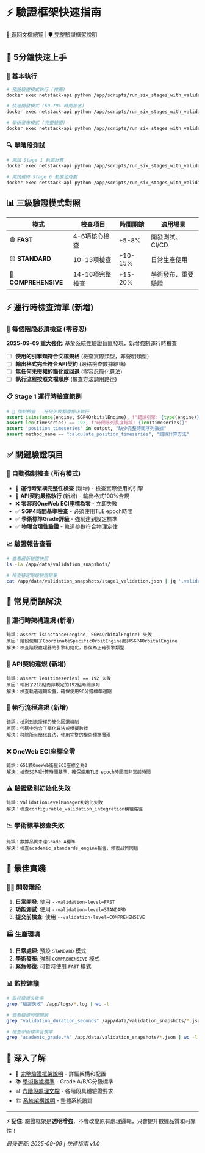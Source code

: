 # ⚡ 驗證框架快速指南

[🔄 返回文檔總覽](README.md) | [🛡️ 完整驗證框架說明](validation_framework_overview.md)

## 🎯 5分鐘快速上手

### 🚀 基本執行
```bash
# 預設驗證模式執行 (推薦)
docker exec netstack-api python /app/scripts/run_six_stages_with_validation.py

# 快速開發模式 (60-70% 時間節省)  
docker exec netstack-api python /app/scripts/run_six_stages_with_validation.py --validation-level=FAST

# 學術發布模式 (完整驗證)
docker exec netstack-api python /app/scripts/run_six_stages_with_validation.py --validation-level=COMPREHENSIVE
```

### 🔍 單階段測試
```bash
# 測試 Stage 1 軌道計算
docker exec netstack-api python /app/scripts/run_six_stages_with_validation.py --stage=1 --validation-level=FAST

# 測試最終 Stage 6 動態池規劃
docker exec netstack-api python /app/scripts/run_six_stages_with_validation.py --stage=6 --validation-level=COMPREHENSIVE
```

## 📊 三級驗證模式對照

| 模式 | 檢查項目 | 時間開銷 | 適用場景 |
|------|----------|----------|----------|
| 🟢 **FAST** | 4-6項核心檢查 | +5-8% | 開發測試、CI/CD |
| 🟡 **STANDARD** | 10-13項檢查 | +10-15% | 日常生產使用 |
| 🔴 **COMPREHENSIVE** | 14-16項完整檢查 | +15-20% | 學術發布、重要驗證 |

## ⚡ 運行時檢查清單 (新增)

### 🚨 每個階段必須檢查 (零容忍)
**2025-09-09 重大強化**: 基於系統性驗證盲區發現，新增強制運行時檢查

- [ ] **使用的引擎類符合文檔規格** (檢查實際類型，非聲明類型)
- [ ] **輸出格式完全符合API契約** (嚴格檢查數據結構)
- [ ] **無任何未授權的簡化或回退** (零容忍簡化算法)
- [ ] **執行流程按照文檔順序** (檢查方法調用路徑)

### 📋 Stage 1 運行時檢查範例
```python
# 🔴 強制檢查 - 任何失敗都會停止執行
assert isinstance(engine, SGP4OrbitalEngine), f"錯誤引擎: {type(engine)}"
assert len(timeseries) == 192, f"時間序列長度錯誤: {len(timeseries)}"  
assert 'position_timeseries' in output, "缺少完整時間序列數據"
assert method_name == "calculate_position_timeseries", "錯誤計算方法"
```

## ✅ 關鍵驗證項目

### 🎯 自動強制檢查 (所有模式)
- 🔴 **運行時架構完整性檢查** (新增) - 檢查實際使用的引擎
- 🔴 **API契約嚴格執行** (新增) - 輸出格式100%合規
- ❌ **零容忍OneWeb ECI座標為零** - 立即失敗
- ✅ **SGP4時間基準檢查** - 必須使用TLE epoch時間
- ✅ **學術標準Grade評級** - 強制達到設定標準
- ✅ **物理合理性驗證** - 軌道參數符合物理定律

### 📈 驗證報告查看
```bash
# 查看最新驗證快照
ls -la /app/data/validation_snapshots/

# 檢查特定階段驗證結果
cat /app/data/validation_snapshots/stage1_validation.json | jq '.validation_results'
```

## 🚨 常見問題解決

### 🔴 運行時架構違規 (新增)
```
錯誤：assert isinstance(engine, SGP4OrbitalEngine) 失敗
原因：階段使用了CoordinateSpecificOrbitEngine而非SGP4OrbitalEngine  
解決：檢查階段處理器的引擎初始化，修復為正確引擎類型
```

### 🔴 API契約違規 (新增)
```
錯誤：assert len(timeseries) == 192 失敗
原因：輸出了218點而非規定的192點時間序列
解決：檢查軌道週期設置，確保使用96分鐘標準週期
```

### 🔴 執行流程違規 (新增)
```
錯誤：檢測到未授權的簡化回退機制
原因：代碼中包含了簡化算法或模擬數據
解決：移除所有簡化算法，使用完整的學術標準實現
```

### ❌ OneWeb ECI座標全零
```
錯誤：651顆OneWeb衛星ECI座標全為0
解決：檢查SGP4計算時間基準，確保使用TLE epoch時間而非當前時間
```

### ⚠️ 驗證級別初始化失敗  
```
錯誤：ValidationLevelManager初始化失敗
解決：檢查configurable_validation_integration模組路徑
```

### 📉 學術標準檢查失敗
```
錯誤：數據品質未達Grade A標準  
解決：檢查academic_standards_engine報告，修復品質問題
```

## 🎯 最佳實踐

### 👨‍💻 開發階段
1. **日常開發**: 使用 `--validation-level=FAST`
2. **功能測試**: 使用 `--validation-level=STANDARD` 
3. **提交前檢查**: 使用 `--validation-level=COMPREHENSIVE`

### 🏭 生產環境
1. **日常處理**: 預設 `STANDARD` 模式
2. **學術發布**: 強制 `COMPREHENSIVE` 模式
3. **緊急修復**: 可暫時使用 `FAST` 模式

### 📊 監控建議
```bash
# 監控驗證失敗率
grep "驗證失敗" /app/logs/*.log | wc -l

# 查看驗證時間開銷
grep "validation_duration_seconds" /app/data/validation_snapshots/*.json

# 檢查學術標準合規率  
grep "academic_grade.*A" /app/data/validation_snapshots/*.json | wc -l
```

## 🔗 深入了解

- 📖 [完整驗證框架說明](validation_framework_overview.md) - 詳細架構和配置
- 📚 [學術數據標準](academic_data_standards.md) - Grade A/B/C分級標準  
- 📊 [六階段處理文檔](stages/) - 各階段具體驗證要求
- 🏗️ [系統架構說明](system_architecture.md) - 整體系統設計

---

**⚡ 記住**: 驗證框架是**透明增強**，不會改變原有處理邏輯，只會提升數據品質和可靠性！

*最後更新: 2025-09-09 | 快速指南 v1.0*